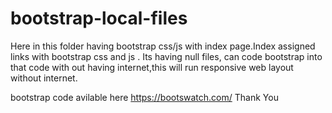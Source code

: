 # bootstrap-local-files
Here in this folder having bootstrap css/js with index page.Index assigned links with bootstrap css and js
. Its having null files, can code bootstrap into that code with out having internet,this will run responsive web layout without internet.

bootstrap code avilable here https://bootswatch.com/
Thank You                    
